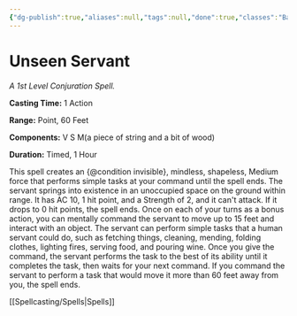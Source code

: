 ```yaml
---
{"dg-publish":true,"aliases":null,"tags":null,"done":true,"classes":"Bard, Warlock, Wizard,","spellLevel":1,"school":"Conjuration","source":"PHB","permalink":"/spells/unseen-servant/","dgHomeLink":false,"dgPassFrontmatter":true}
---
```


# Unseen Servant
*A 1st Level Conjuration Spell.*

**Casting Time:** 1 Action

**Range:** Point, 60 Feet

**Components:** V S M(a piece of string and a bit of wood)

**Duration:** Timed, 1 Hour

This spell creates an {@condition invisible}, mindless, shapeless, Medium force that performs simple tasks at your command until the spell ends. The servant springs into existence in an unoccupied space on the ground within range. It has AC 10, 1 hit point, and a Strength of 2, and it can't attack. If it drops to 0 hit points, the spell ends.
Once on each of your turns as a bonus action, you can mentally command the servant to move up to 15 feet and interact with an object. The servant can perform simple tasks that a human servant could do, such as fetching things, cleaning, mending, folding clothes, lighting fires, serving food, and pouring wine. Once you give the command, the servant performs the task to the best of its ability until it completes the task, then waits for your next command.
If you command the servant to perform a task that would move it more than 60 feet away from you, the spell ends.

[[Spellcasting/Spells|Spells]]